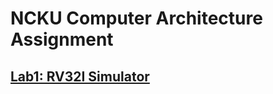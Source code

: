 # NCKU Computer Architecture Assignment
## [Lab1: RV32I Simulator](https://hackmd.io/GwdBSNoMSFquSwLl0z921g?both)
